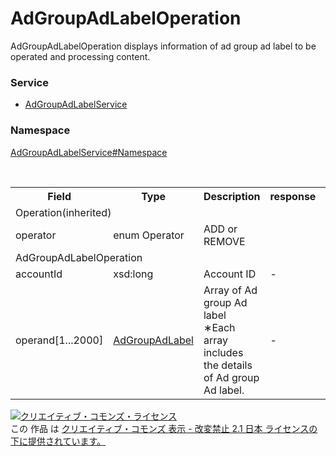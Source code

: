 # AdGroupAdLabelOperation
AdGroupAdLabelOperation displays information of ad group ad label to be operated and processing content.

### Service
+ [AdGroupAdLabelService](../../services/AdGroupAdLabelService.md)

### Namespace
[AdGroupAdLabelService#Namespace](../../services/AdGroupAdLabelService.md#namespace)

<table>
 <tr>
  <th>Field</th>
  <th>Type</th>
  <th>Description</th>
  <th>response</th>
  <th>add</th>
  <th>remove</th>
 </tr>
 <tr>
  <td colspan="6">Operation(inherited)</td>
 </tr>
 <tr>
  <td>operator</td>
  <td>enum Operator</td>
  <td>ADD or REMOVE</td>
  <td colspan="3"></td>
 </tr>
 <tr>
  <td colspan="6">AdGroupAdLabelOperation</td>
 </tr>
 <tr>
  <td>accountId</td>
  <td>xsd:long</td>
  <td>Account ID</td>
  <td>-</td>
  <td>Requirement</td>
  <td>Requirement</td>
 </tr>
  <tr>
  <td>operand[1...2000]</td>
  <td><a href="AdGroupAdLabel.md">AdGroupAdLabel</a></td>
  <td>Array of Ad group Ad label<br>&lowast;Each array includes the details of Ad group Ad label.</td>
  <td>-</td>
  <td>Requirement</td>
  <td>Requirement</td>
 </tr>
</table>

<a rel="license" href="http://creativecommons.org/licenses/by-nd/2.1/jp/"><img alt="クリエイティブ・コモンズ・ライセンス" style="border-width:0" src="https://i.creativecommons.org/l/by-nd/2.1/jp/88x31.png" /></a><br />この 作品 は <a rel="license" href="http://creativecommons.org/licenses/by-nd/2.1/jp/">クリエイティブ・コモンズ 表示 - 改変禁止 2.1 日本 ライセンスの下に提供されています。</a>
